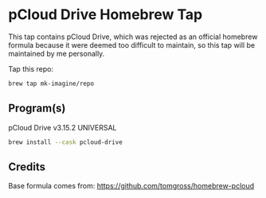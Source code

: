 # pCloud Drive Homebrew Tap

This tap contains pCloud Drive, which was rejected as an official homebrew formula because it were deemed too difficult to maintain, so this tap will be maintained by me personally.

Tap this repo:
```bash
brew tap mk-imagine/repo
```

## Program(s)

pCloud Drive v3.15.2 UNIVERSAL
```bash
brew install --cask pcloud-drive
```

## Credits

Base formula comes from: https://github.com/tomgross/homebrew-pcloud
